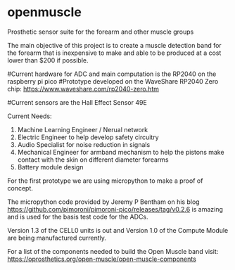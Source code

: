 # openmuscle
Prosthetic sensor suite for the forearm and other muscle groups

The main objective of this project is to create a muscle detection band for the forearm that is inexpensive to make and able to be produced at a cost lower than $200 if possible.

#Current hardware for ADC and main computation is the RP2040 on the raspberry pi pico
#Prototype developed on the WaveShare RP2040 Zero chip: https://www.waveshare.com/rp2040-zero.htm

#Current sensors are the Hall Effect Sensor 49E 


Current Needs:
1. Machine Learning Engineer / Nerual network
2. Electric Engineer to help develop safety circuitry
3. Audio Specialist for noise reduction in signals
4. Mechanical Engineer for armband mechanism to help the pistons make contact with the skin on different diameter forearms
5. Battery module design


For the first prototype we are using micropython to make a proof of concept.

The micropython code provided by Jeremy P Bentham on his blog https://github.com/pimoroni/pimoroni-pico/releases/tag/v0.2.6  is amazing and is used for the basis test code for the ADCs.

Version 1.3 of the CELL0 units is out and Version 1.0 of the Compute Module are being manufactured currently.

For a list of the components needed to build the Open Muscle band visit: https://oprosthetics.org/open-muscle/open-muscle-components

